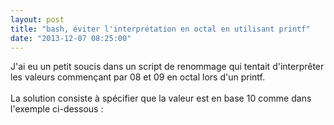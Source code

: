 ```yaml
---
layout: post
title: "bash, éviter l'interprétation en octal en utilisant printf"
date: "2013-12-07 08:25:00"
---
```

J'ai eu un petit soucis dans un script de renommage qui tentait d'interprêter les valeurs commençant par 08 et 09 en octal lors d'un printf.<br /><br />La solution consiste à spécifier que la valeur est en base 10 comme dans l'exemple ci-dessous :<br /><br /><script src="http://pastebin.com/embed_js.php?i=EczZmbtz"></script> 
